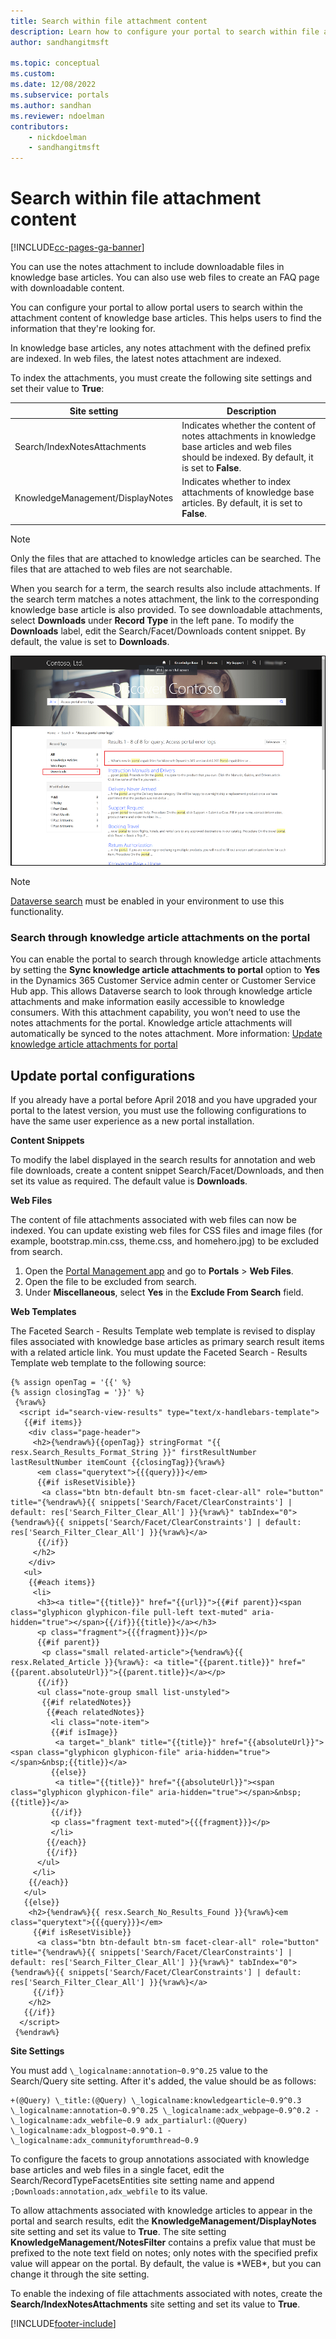 ```yaml
---
title: Search within file attachment content
description: Learn how to configure your portal to search within file attachment content in a portal.
author: sandhangitmsft

ms.topic: conceptual
ms.custom: 
ms.date: 12/08/2022
ms.subservice: portals
ms.author: sandhan
ms.reviewer: ndoelman
contributors:
    - nickdoelman
    - sandhangitmsft
---
```


# Search within file attachment content

[!INCLUDE[cc-pages-ga-banner](../../../includes/cc-pages-ga-banner.md)]

You can use the notes attachment to include downloadable files in knowledge base articles. You can also use web files to create an FAQ page with downloadable content.

You can configure your portal to allow portal users to search within the attachment content of  knowledge base articles. This helps users to find the information that they're looking for.

In knowledge base articles, any notes attachment with the defined prefix are indexed. In web files, the latest notes attachment are indexed.

To index the attachments, you must create the following site settings and set their value to **True**:

|Site setting|Description|
|------------|-----------|
|Search/IndexNotesAttachments|Indicates whether the content of notes attachments in  knowledge base articles and web files should be indexed. By default, it is set to **False**.|
|KnowledgeManagement/DisplayNotes|Indicates whether to index attachments of knowledge base articles. By default, it is set to **False**.|
|||

> [!NOTE]
> Only the files that are attached to knowledge articles can be searched. The files that are attached to web files are not searchable.

When you search for a term, the search results also include attachments. If the search term matches a notes attachment, the link to the corresponding knowledge base article is also provided. To see downloadable attachments, select **Downloads** under **Record Type** in the left pane. To modify the **Downloads** label, edit the Search/Facet/Downloads content snippet. By default, the value is set to **Downloads**.

![Download attachment.](../media/search-attachment-content.png "Download attachment") 

> [!NOTE]
> [Dataverse search](/power-platform/admin/configure-relevance-search-organization) must be enabled in your environment to use this functionality.

### Search through knowledge article attachments on the portal

You can enable the portal to search through knowledge article attachments by setting the **Sync knowledge article attachments to portal** option to **Yes** in the Dynamics 365 Customer Service admin center or Customer Service Hub app. This allows Dataverse search to look through knowledge article attachments and make information easily accessible to knowledge consumers. With this attachment capability, you won’t need to use the notes attachments for the portal. Knowledge article attachments will automatically be synced to the notes attachment. More information: [Update knowledge article attachments for portal](/dynamics365/customer-service/customer-service-hub-user-guide-knowledge-article?tabs=customerserviceadmincenter#update-knowledge-article-attachments-for-portal)

## Update portal configurations

If you already have a portal before April 2018 and you have upgraded your portal to the latest version, you must use the following configurations to have the same user experience as a new portal installation.

**Content Snippets**

To modify the label displayed in the search results for annotation and web file downloads, create a content snippet Search/Facet/Downloads, and then set its value as required. The default value is **Downloads**.

**Web Files**

The content of file attachments associated with web files can now be indexed. You can update existing web files for CSS files and image files (for example, bootstrap.min.css, theme.css, and homehero.jpg) to be excluded from search. 

1. Open the [Portal Management app](configure-portal.md) and go to **Portals** > **Web Files**.
2. Open the file to be excluded from search.
3. Under **Miscellaneous**, select **Yes** in the **Exclude From Search** field.

**Web Templates**

The Faceted Search - Results Template web template is revised to display files associated with knowledge base articles as primary search result items with a related article link. You must update the Faceted Search - Results Template web template to the following source:

```
{% assign openTag = '{{' %}
{% assign closingTag = '}}' %}
 {%raw%}
  <script id="search-view-results" type="text/x-handlebars-template">
   {{#if items}}
    <div class="page-header">
     <h2>{%endraw%}{{openTag}} stringFormat "{{ resx.Search_Results_Format_String }}" firstResultNumber lastResultNumber itemCount {{closingTag}}{%raw%}
      <em class="querytext">{{{query}}}</em>
      {{#if isResetVisible}}
       <a class="btn btn-default btn-sm facet-clear-all" role="button" title="{%endraw%}{{ snippets['Search/Facet/ClearConstraints'] | default: res['Search_Filter_Clear_All'] }}{%raw%}" tabIndex="0">{%endraw%}{{ snippets['Search/Facet/ClearConstraints'] | default: res['Search_Filter_Clear_All'] }}{%raw%}</a>
      {{/if}}
     </h2>
    </div>
   <ul>
    {{#each items}}
     <li>
      <h3><a title="{{title}}" href="{{url}}">{{#if parent}}<span class="glyphicon glyphicon-file pull-left text-muted" aria-hidden="true"></span>{{/if}}{{title}}</a></h3>
      <p class="fragment">{{{fragment}}}</p>
      {{#if parent}}
       <p class="small related-article">{%endraw%}{{ resx.Related_Article }}{%raw%}: <a title="{{parent.title}}" href="{{parent.absoluteUrl}}">{{parent.title}}</a></p>
      {{/if}}
      <ul class="note-group small list-unstyled">
       {{#if relatedNotes}}
        {{#each relatedNotes}}
         <li class="note-item">
         {{#if isImage}}
          <a target="_blank" title="{{title}}" href="{{absoluteUrl}}"><span class="glyphicon glyphicon-file" aria-hidden="true"></span>&nbsp;{{title}}</a>
         {{else}}
          <a title="{{title}}" href="{{absoluteUrl}}"><span class="glyphicon glyphicon-file" aria-hidden="true"></span>&nbsp;{{title}}</a>
         {{/if}}
         <p class="fragment text-muted">{{{fragment}}}</p>
         </li>
        {{/each}}
        {{/if}}
      </ul>
     </li>
    {{/each}}
   </ul>
   {{else}}
    <h2>{%endraw%}{{ resx.Search_No_Results_Found }}{%raw%}<em class="querytext">{{{query}}}</em>
     {{#if isResetVisible}}
      <a class="btn btn-default btn-sm facet-clear-all" role="button" title="{%endraw%}{{ snippets['Search/Facet/ClearConstraints'] | default: res['Search_Filter_Clear_All'] }}{%raw%}" tabIndex="0">{%endraw%}{{ snippets['Search/Facet/ClearConstraints'] | default: res['Search_Filter_Clear_All'] }}{%raw%}</a>
     {{/if}}
    </h2>
   {{/if}}
  </script>
 {%endraw%}
```

**Site Settings**

You must add `\_logicalname:annotation~0.9^0.25` value to the Search/Query site setting. After it's added, the value should be as follows:
```
+(@Query) \_title:(@Query) \_logicalname:knowledgearticle~0.9^0.3 \_logicalname:annotation~0.9^0.25 \_logicalname:adx_webpage~0.9^0.2 -\_logicalname:adx_webfile~0.9 adx_partialurl:(@Query) \_logicalname:adx_blogpost~0.9^0.1 -\_logicalname:adx_communityforumthread~0.9
```

To configure the facets to group annotations associated with knowledge base articles and web files in a single facet, edit the Search/RecordTypeFacetsEntities site setting name and append `;Downloads:annotation,adx_webfile` to its value.

To allow attachments associated with knowledge articles to appear in the portal and search results, edit the **KnowledgeManagement/DisplayNotes** site setting and set its value to **True**. The site setting **KnowledgeManagement/NotesFilter** contains a prefix value that must be prefixed to the note text field on notes; only notes with the specified prefix value will appear on the portal. By default, the value is \*WEB\*, but you can change it through the site setting.

To enable the indexing of file attachments associated with notes, create the **Search/IndexNotesAttachments** site setting and set its value to **True**.


[!INCLUDE[footer-include](../../../includes/footer-banner.md)]
